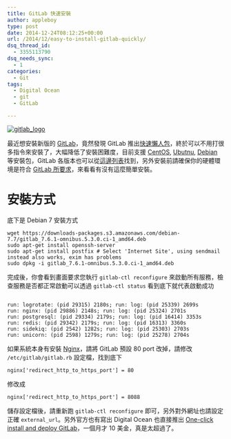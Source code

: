 ```yaml
---
title: GitLab 快速安裝
author: appleboy
type: post
date: 2014-12-24T08:12:25+00:00
url: /2014/12/easy-to-install-gitlab-quickly/
dsq_thread_id:
  - 3355113790
dsq_needs_sync:
  - 1
categories:
  - Git
tags:
  - Digital Ocean
  - git
  - GitLab

---
```

[<img src="https://i2.wp.com/farm4.staticflickr.com/3830/10605193576_54b54e4dfc_n.jpg?resize=320%2C206&#038;ssl=1" alt="gitlab_logo" data-recalc-dims="1" />][1]

最近想安裝新版的 [GitLab][2]，竟然發現 GitLab 推出[快速懶人包][3]，終於可以不用打很多指令來安裝了，大幅降低了安裝困難度，目前支援 [CentOS][4], [Ubutnu][5], [Debian][6] 等安裝包，GitLab 各版本也可以從[這邊列表][7]找到，另外安裝前請確保你的硬體環境是符合 [GitLab 所要求][8]，來看看有沒有這麼簡單安裝。

<!--more-->

# 安裝方式

底下是 Debian 7 安裝方式

<pre><code class="language-bash">wget https://downloads-packages.s3.amazonaws.com/debian-7.7/gitlab_7.6.1-omnibus.5.3.0.ci-1_amd64.deb
sudo apt-get install openssh-server
sudo apt-get install postfix # Select 'Internet Site', using sendmail instead also works, exim has problems
sudo dpkg -i gitlab_7.6.1-omnibus.5.3.0.ci-1_amd64.deb</code></pre>

完成後，你會看到畫面要求您執行 `gitlab-ctl reconfigure` 來啟動所有服務，檢查服務是否都正常啟動可以透過 `gitlab-ctl status` 看到底下就代表啟動成功

<pre><code class="language-bash">
run: logrotate: (pid 29315) 2180s; run: log: (pid 25339) 2699s
run: nginx: (pid 29886) 2148s; run: log: (pid 25324) 2701s
run: postgresql: (pid 29334) 2179s; run: log: (pid 16414) 3353s
run: redis: (pid 29342) 2179s; run: log: (pid 16313) 3360s
run: sidekiq: (pid 2542) 1282s; run: log: (pid 25303) 2703s
run: unicorn: (pid 2598) 1279s; run: log: (pid 25278) 2704s</code></pre>

如果系統本身有安裝 [Nginx][4]，請將 GitLab 預設 80 port 改掉，請修改 `/etc/gitlab/gitlab.rb` 設定檔，找到底下

<pre><code class="language-bash">nginx['redirect_http_to_https_port'] = 80</code></pre>

修改成

<pre><code class="language-bash">nginx['redirect_http_to_https_port'] = 8088</code></pre>

儲存設定檔後，請重新跑 `gitlab-ctl reconfigure` 即可，另外對外網址也請設定正確 `external_url`。另外官方也有寫出 Digital Ocean 也直接推出 [One-click install and deploy GitLab][9]，一個月才 10 美金，真是太超過了。

 [1]: https://www.flickr.com/photos/appleboy/10605193576/ "gitlab_logo by appleboy46, on Flickr"
 [2]: https://about.gitlab.com/
 [3]: https://about.gitlab.com/downloads/
 [4]: http://nginx.org/
 [5]: http://www.ubuntu.com/
 [6]: https://www.debian.org/
 [7]: https://about.gitlab.com/downloads/archives/
 [8]: http://doc.gitlab.com/ce/install/requirements.html
 [9]: https://www.digitalocean.com/features/one-click-apps/gitlab/